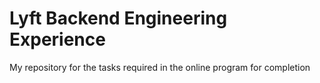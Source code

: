 # Lyft Backend Engineering Experience

My repository for the tasks required in the online program for completion

